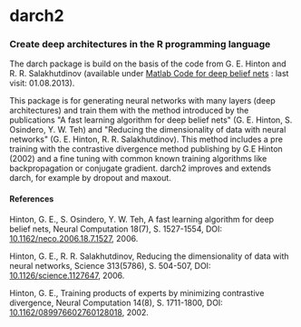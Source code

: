 darch2
=====

### Create deep architectures in the R programming language


The darch package is build on the basis of the code from G. E. Hinton and R. R. Salakhutdinov
(available under [Matlab Code for deep belief nets](http://www.cs.toronto.edu/~hinton/MatlabForSciencePaper.html
"Matlab for science paper") : last visit: 01.08.2013).

This package is for generating neural networks with many layers (deep architectures) and train them with the method
introduced by the publications "A fast learning algorithm for deep belief nets" (G. E. Hinton, S. Osindero, Y. W.
Teh) and "Reducing the dimensionality of data with neural networks" (G. E. Hinton, R. R. Salakhutdinov). This method
includes a pre training with the contrastive divergence method publishing by G.E Hinton (2002) and a fine tuning
with common known training algorithms like backpropagation or conjugate gradient. darch2 improves and extends darch, for example by dropout and maxout.


#### References
Hinton, G. E., S. Osindero, Y. W. Teh, A fast learning algorithm for deep belief nets,
Neural Computation 18(7), S. 1527-1554, DOI:
[10.1162/neco.2006.18.7.1527](http://dx.doi.org/10.1162/neco.2006.18.7.1527), 2006.

Hinton, G. E., R. R. Salakhutdinov, Reducing the dimensionality of data with neural
networks, Science 313(5786), S. 504-507, DOI:
[10.1126/science.1127647](http://dx.doi.org/10.1126/science.1127647), 2006.

Hinton, G. E., Training products of experts by minimizing contrastive divergence,
Neural Computation 14(8), S. 1711-1800, DOI:
[10.1162/089976602760128018](http://dx.doi.org/10.1162/089976602760128018), 2002.
